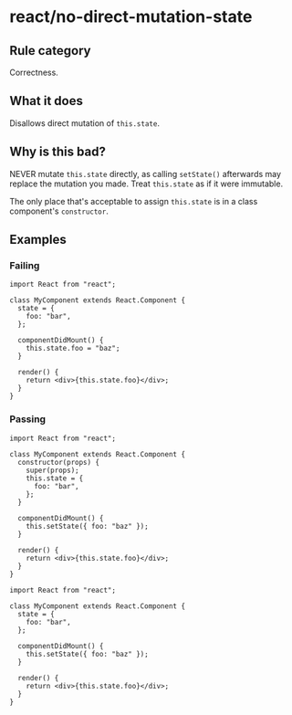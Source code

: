 # react/no-direct-mutation-state

## Rule category

Correctness.

## What it does

Disallows direct mutation of `this.state`.

## Why is this bad?

NEVER mutate `this.state` directly, as calling `setState()` afterwards may replace the mutation you made. Treat `this.state` as if it were immutable.

The only place that's acceptable to assign `this.state` is in a class component's `constructor`.

## Examples

### Failing

```tsx
import React from "react";

class MyComponent extends React.Component {
  state = {
    foo: "bar",
  };

  componentDidMount() {
    this.state.foo = "baz";
  }

  render() {
    return <div>{this.state.foo}</div>;
  }
}
```

### Passing

```tsx
import React from "react";

class MyComponent extends React.Component {
  constructor(props) {
    super(props);
    this.state = {
      foo: "bar",
    };
  }

  componentDidMount() {
    this.setState({ foo: "baz" });
  }

  render() {
    return <div>{this.state.foo}</div>;
  }
}
```

```tsx
import React from "react";

class MyComponent extends React.Component {
  state = {
    foo: "bar",
  };

  componentDidMount() {
    this.setState({ foo: "baz" });
  }

  render() {
    return <div>{this.state.foo}</div>;
  }
}
```
